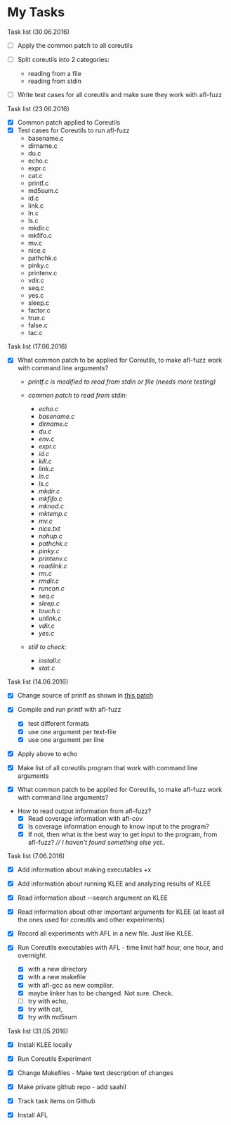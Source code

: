 # My Tasks

Task list (30.06.2016)

- [ ] Apply the common patch to all coreutils
- [ ] Split coreutils into 2 categories:
	- reading from a file
	- reading from stdin
- [ ] Write test cases for all coreutils and make sure they work with afl-fuzz
	

Task list (23.06.2016)

- [x] Common patch applied to Coreutils
- [x] Test cases for Coreutils to run afl-fuzz
	-	basename.c
	-  dirname.c
	-  du.c 	
	-  echo.c
	-  expr.c
	-  cat.c
	-  printf.c
	-  md5sum.c 
	- id.c
	- link.c
	- ln.c
	- ls.c
	- mkdir.c
	- mkfifo.c
	- mv.c
	- nice.c
	- pathchk.c
	- pinky.c
	- printenv.c
	- vdir.c
	- seq.c
	- yes.c
	- sleep.c
	- factor.c
	- true.c
	- false.c
	- tac.c


Task list (17.06.2016)  

- [x] What common patch to be applied for Coreutils, to make afl-fuzz work with command line arguments?
	- *printf.c is modified	to read from stdin or file (needs more testing)* 
	- *common patch to read from stdin:*
		- *echo.c* 
		- *basename.c*
		- *dirname.c*
		- *du.c*
		- *env.c*
		- *expr.c*
		- *id.c*
		- *kill.c*
		- *link.c*
		- *ln.c*
		- *ls.c*
		- *mkdir.c*
		- *mkfifo.c*
		- *mknod.c*
		- *mktemp.c*
		- *mv.c*
		- *nice.txt*
		- *nohup.c*
		- *pathchk.c*
		- *pinky.c*
        - *printenv.c*
		- *readlink.c*
		- *rm.c*
		- *rmdir.c*
		- *runcon.c*
		- *seq.c*
		- *sleep.c*
		- *touch.c*
		- *unlink.c*
		- *vdir.c*
		- *yes.c*

	- *still to check:* 
		- *install.c*
		- *stat.c*
  
Task list (14.06.2016)

- [x] Change source of printf as shown in [this patch](https://bitbucket.org/jwilk/fuzzing/src/default/patches/coreutils/printf-args.diff?fileviewer=file-view-default)
- [x] Compile and run printf with afl-fuzz
	- [x] test different formats
	- [x] use one argument per text-file
	- [x] use one argument per line
- [x] Apply above to echo
- [x] Make list of all coreutils program that work with command line arguments

- [x] What common patch to be applied for Coreutils, to make afl-fuzz work with command line arguments?
		
- How to read output information from afl-fuzz?
	- [x] Read coverage information with afl-cov
	- [x] Is coverage information enough to know input to the program?
	- [x] If not, then what is the best way to get input to the program, from afl-fuzz? *// I haven't found something else yet..*

Task list (7.06.2016)

- [x] Add information about making executables +x
- [x] Add information about running KLEE and analyzing results of KLEE
- [x] Read information about --search argument on KLEE
- [x] Read information about other important arguments for KLEE (at least all the ones used for coreutils and other experiments)
- [x] Record all experiments with AFL in a new file. Just like KLEE. 

- [x] Run Coreutils executables with AFL - time limit half hour, one hour, and overnight. 
    - [x] with a new directory
    - [x] with a new makefile
    - [x] with afl-gcc as new compiler.
    - [x] maybe linker has to be changed. Not sure. Check.
    - [ ] try with echo,
    - [x] try with cat,
    - [x] try with md5sum

Task list (31.05.2016)

- [x] Install KLEE locally
- [x] Run Coreutils Experiment
- [x] Change Makefiles - Make text description of changes
- [x] Make private github repo - add saahil
- [x] Track task items on Github
- [x] Install AFL

